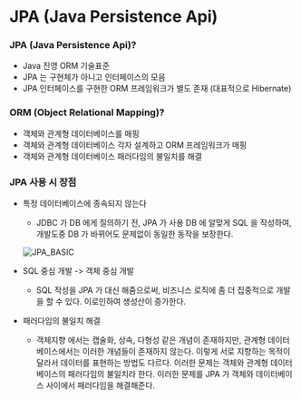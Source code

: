 # JPA (Java Persistence Api)

### JPA (Java Persistence Api)?
* Java 진영 ORM 기술표준
* JPA 는 구현체가 아니고 인터페이스의 모음
* JPA 인터페이스를 구현한 ORM 프레임워크가 별도 존재 (대표적으로 Hibernate)

### ORM (Object Relational Mapping)?
* 객체와 관계형 데이터베이스를 매핑
* 객체와 관계형 데이터베이스 각자 설계하고 ORM 프레임워크가 매핑
* 객체와 관계형 데이터베이스 패러다임의 불일치를 해결

### JPA 사용 시 장점
* 특정 데이터베이스에 종속되지 않는다
  * JDBC 가 DB 에게 질의하기 전, JPA 가 사용 DB 에 알맞게 SQL 을 작성하여, 개발도중 DB 가 바뀌어도 문제없이 동일한 동작을 보장한다.

  ![JPA_BASIC](@src/jpa_basic_1.png)

* SQL 중심 개발 -> 객체 중심 개발
  * SQL 작성을 JPA 가 대신 해줌으로써, 비즈니스 로직에 좀 더 집중적으로 개발을 할 수 있다. 이로인하여 생성산이 증가한다.

* 패러다임의 불일치 해결
  * 객체지향 에서는 캡술화, 상속, 다형성 같은 개념이 존재하지만, 관계형 데이터베이스에서는 이러한 개념들이 존재하지 않는다. 이렇게 서로 지향하는 목적이 달라서 데이터를 표현하는 방법도 다르다. 이러한 문제는 객체와 관계형 데이터베이스의 패러다임의 불일치라 한다.
이러한 문제를 JPA 가 객체와 데이터베이스 사이에서 패러다임을 해결해준다.